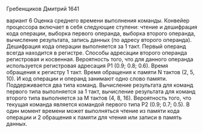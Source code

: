Гребенщиков Дмитрий 1641

вариант 6
 Оценка среднего времени выполнения команды. Конвейер процессора включает в себя следующие ступени:
  чтение и дешифрация кода операции, выборка первого операнда, выборка второго операнда, вычисление
  результата, запись данных (по адресу второго операнда). Дешифрация кода операции выполняется за 1
  такт. Первый операнд всегда находится в регистре. Способы адресации второго операнда регистровая
  и косвенная. Вероятность того, что для данного операнда используется регистровая адресация
  P1 (0.9; 0.8; 0.6). Время обращения к регистру 1 такт. Время обращения к памяти N тактов (2, 5, 10).
  И код операции и операнд занимают одно слово памяти. Поддерживается два типа команд. Вычисление
  результата для команд первого типа выполняется за 1 такт, вычисление результата для команд
  второго типа выполняется за M тактов (4, 8, 16). Вероятность того, что текущая команда является
  командой первого типа P2 (0.9; 0.7; 0.5). В один момент времени может выполняться чтение из памяти
  кода операции и 2 обращения к памяти для чтения или записи в память данных.
